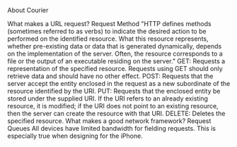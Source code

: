 About Courier

What makes a URL request?
Request Method
"HTTP defines methods (sometimes referred to as verbs) to indicate the desired action to be performed on the identified resource. What this resource represents, whether pre-existing data or data that is generated dynamically, depends on the implementation of the server. Often, the resource corresponds to a file or the output of an executable residing on the server."
GET: Requests a representation of the specified resource. Requests using GET should only retrieve data and should have no other effect.
POST: Requests that the server accept the entity enclosed in the request as a new subordinate of the resource identified by the URI.
PUT: Requests that the enclosed entity be stored under the supplied URI. If the URI refers to an already existing resource, it is modified; if the URI does not point to an existing resource, then the server can create the resource with that URI.
DELETE: Deletes the specified resource.
What makes a good network framework?
Request Queues
All devices have limited bandwidth for fielding requests. This is especially true when designing for the iPhone.